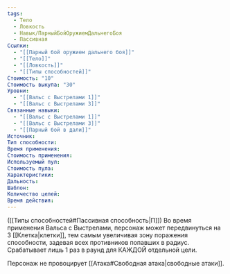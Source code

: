 ```yaml
---
tags:
  - Тело
  - Ловкость
  - Навык/ПарныйБойОружиемДальнегоБоя
  - Пассивная
Ссылки:
  - "[[Парный бой оружием дальнего боя]]"
  - "[[Тело]]"
  - "[[Ловкость]]"
  - "[[Типы способностей]]"
Стоимость: "10"
Стоимость выкупа: "30"
Уровни:
  - "[[Вальс с Выстрелами 1]]"
  - "[[Вальс с Выстрелами 3]]"
Связанные навыки:
  - "[[Вальс с Выстрелами 1]]"
  - "[[Вальс с Выстрелами 3]]"
  - "[[Парный бой в дали]]"
Источник:
Тип способности:
Время применения:
Стоимость применения:
Используемый пул:
Стоимость пула:
Характеристики:
Дальность:
Шаблон:
Количество целей:
Время действия:
---
```

([[Типы способностей#Пассивная способность|П]]) Во время применения Вальса с Выстрелами, персонаж может передвинуться на 3 [[Клетка|клетки]], тем самым увеличивая зону поражения способности, задевая всех противников попавших в радиус. Срабатывает лишь 1 раз в раунд для КАЖДОЙ отдельной цели. 

Персонаж не провоцирует [[Атака#Свободная атака|свободные атаки]].